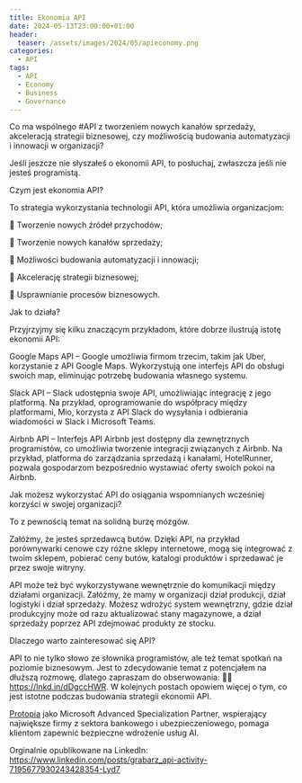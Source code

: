 ```yaml
---
title: Ekonomia API
date: 2024-05-13T23:00:00+01:00
header:
  teaser: /assets/images/2024/05/apieconomy.png
categories:
  - API
tags:
  - API
  - Economy
  - Business
  - Governance
---
```


Co ma wspólnego #API z tworzeniem nowych kanałów sprzedaży, akceleracją strategii biznesowej, czy możliwością budowania automatyzacji i innowacji w organizacji?

Jeśli jeszcze nie słyszałeś o ekonomii API, to posłuchaj, zwłaszcza jeśli nie jesteś programistą.

Czym jest ekonomia API?

To strategia wykorzystania technologii API, która umożliwia organizacjom:

🔶 Tworzenie nowych źródeł przychodów;

🔶 Tworzenie nowych kanałów sprzedaży;

🔶 Możliwości budowania automatyzacji i innowacji;

🔶 Akcelerację strategii biznesowej;

🔶 Usprawnianie procesów biznesowych.

Jak to działa?

Przyjrzyjmy się kilku znaczącym przykładom, które dobrze ilustrują istotę ekonomii API:

Google Maps API – Google umożliwia firmom trzecim, takim jak Uber, korzystanie z API Google Maps. Wykorzystują one interfejs API do obsługi swoich map, eliminując potrzebę budowania własnego systemu.

Slack API – Slack udostępnia swoje API, umożliwiając integrację z jego platformą. Na przykład, oprogramowanie do współpracy między platformami, Mio, korzysta z API Slack do wysyłania i odbierania wiadomości w Slack i Microsoft Teams.

Airbnb API – Interfejs API Airbnb jest dostępny dla zewnętrznych programistów, co umożliwia tworzenie integracji związanych z Airbnb. Na przykład, platforma do zarządzania sprzedażą i kanałami, HotelRunner, pozwala gospodarzom bezpośrednio wystawiać oferty swoich pokoi na Airbnb.

Jak możesz wykorzystać API do osiągania wspomnianych wcześniej korzyści w swojej organizacji?

To z pewnością temat na solidną burzę mózgów.

Załóżmy, że jesteś sprzedawcą butów. Dzięki API, na przykład porównywarki cenowe czy różne sklepy internetowe, mogą się integrować z twoim sklepem, pobierać ceny butów, katalogi produktów i sprzedawać je przez swoje witryny.

API może też być wykorzystywane wewnętrznie do komunikacji między działami organizacji. Załóżmy, że mamy w organizacji dział produkcji, dział logistyki i dział sprzedaży. Możesz wdrożyć system wewnętrzny, gdzie dział produkcyjny może od razu aktualizować stany magazynowe, a dział sprzedaży poprzez API zdejmować produkty ze stocku.

Dlaczego warto zainteresować się API?

API to nie tylko słowo ze słownika programistów, ale też temat spotkań na poziomie biznesowym. Jest to zdecydowanie temat z potencjałem na dłuższą rozmowę, dlatego zapraszam do obserwowania: 👨‍💻 https://lnkd.in/dDgccHWR. W kolejnych postach opowiem więcej o tym, co jest istotne podczas budowania strategii ekonomii API.

[Protopia](https://protopia.tech) jako Microsoft Advanced Specialization Partner, wspierający największe firmy z sektora bankowego i ubezpieczeniowego, pomaga klientom zapewnić bezpieczne wdrożenie usług AI.

Orginalnie opublikowane na LinkedIn: https://www.linkedin.com/posts/grabarz_api-activity-7195677930243428354-Lyd7
